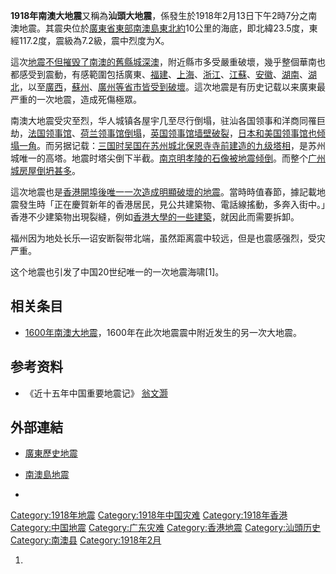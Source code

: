 **1918年南澳大地震**又稱為**汕頭大地震**，係發生於1918年2月13日下午2時7分之南澳地震。其震央位於[廣東省東部](https://zh.wikipedia.org/wiki/廣東省 "wikilink")[南澳島東北約](https://zh.wikipedia.org/wiki/南澳縣 "wikilink")10公里的海底，即北緯23.5度，東經117.2度，震級為7.2級，震中烈度为X。

這次[地震不但摧毁了南澳的舊縣城深澳](../Page/地震.md "wikilink")，附近縣市多受嚴重破壞，幾乎整個華南也都感受到震動，有感範圍包括廣東、[福建](../Page/福建省.md "wikilink")、[上海](https://zh.wikipedia.org/wiki/上海市 "wikilink")、[浙江](../Page/浙江省.md "wikilink")、[江蘇](../Page/江苏省.md "wikilink")、[安徽](../Page/安徽省.md "wikilink")、[湖南](../Page/湖南省.md "wikilink")、[湖北](../Page/湖北省.md "wikilink")，以至[廣西](https://zh.wikipedia.org/wiki/廣西 "wikilink")，[蘇州](https://zh.wikipedia.org/wiki/蘇州 "wikilink")、[廣州等省市皆受到破壞](https://zh.wikipedia.org/wiki/廣州 "wikilink")。這次地震是有历史记载以来廣東最严重的一次地震，造成死傷極眾。

南澳大地震受灾至烈，华人城镇各屋宇几至尽行倒塌，驻汕各国领事和洋商同罹巨劫，[法国领事馆](https://zh.wikipedia.org/wiki/法国 "wikilink")、[荷兰领事馆倒塌](../Page/荷兰.md "wikilink")，[英国领事馆墙壁破裂](https://zh.wikipedia.org/wiki/英国 "wikilink")，[日本和](../Page/日本.md "wikilink")[美国领事馆也倾塌一角](../Page/美国.md "wikilink")。而另据记载：[三国时](../Page/三国.md "wikilink")[吴国在](https://zh.wikipedia.org/wiki/吴国 "wikilink")[苏州城北](https://zh.wikipedia.org/wiki/苏州 "wikilink")[保恩寺寺前建造的九级塔相](https://zh.wikipedia.org/wiki/保恩寺 "wikilink")，是苏州城唯一的高塔。地震时塔尖倒下半截。[南京](https://zh.wikipedia.org/wiki/南京 "wikilink")[明孝陵的石像被地震倾倒](../Page/明孝陵.md "wikilink")。而整个[广州城房屋倒坍甚多](https://zh.wikipedia.org/wiki/广州 "wikilink")。

這次地震也是[香港開埠後唯一一次造成明顯破壞的地震](../Page/香港.md "wikilink")。當時時值春節，據記載地震發生時「正在慶賀新年的香港居民，見公共建築物、電話線搖動，多奔入街中。」香港不少建築物出現裂縫，例如[香港大學的一些建築](../Page/香港大學.md "wikilink")，就因此而需要拆卸。

福州因为地处长乐—诏安断裂带北端，虽然距离震中较远，但是也震感强烈，受灾严重。

这个地震也引发了中国20世纪唯一的一次地震海啸\[1\]。

## 相关条目

  - [1600年南澳大地震](https://zh.wikipedia.org/wiki/1600年南澳大地震 "wikilink")，1600年在此次地震震中附近发生的另一次大地震。

## 参考资料

  - 《近十五年中国重要地震记》 [翁文灏](https://zh.wikipedia.org/wiki/翁文灏 "wikilink")

## 外部連結

  - [廣東歷史地震](https://web.archive.org/web/20050217040647/http://www.chenghai.net.cn/e/kp/kpe-05.htm)

  - [南澳島地震](http://www.huaxia.com/ly/shls/dao/00181298.html)

  -
[Category:1918年地震](https://zh.wikipedia.org/wiki/Category:1918年地震 "wikilink")
[Category:1918年中国灾难](https://zh.wikipedia.org/wiki/Category:1918年中国灾难 "wikilink")
[Category:1918年香港](https://zh.wikipedia.org/wiki/Category:1918年香港 "wikilink")
[Category:中国地震](https://zh.wikipedia.org/wiki/Category:中国地震 "wikilink")
[Category:广东灾难](https://zh.wikipedia.org/wiki/Category:广东灾难 "wikilink")
[Category:香港地震](https://zh.wikipedia.org/wiki/Category:香港地震 "wikilink")
[Category:汕頭历史](https://zh.wikipedia.org/wiki/Category:汕頭历史 "wikilink")
[Category:南澳县](https://zh.wikipedia.org/wiki/Category:南澳县 "wikilink")
[Category:1918年2月](https://zh.wikipedia.org/wiki/Category:1918年2月 "wikilink")

1.